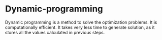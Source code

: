 # Dynamic-programming
Dynamic programming is a method to solve the optimization problems. It is computationally efficient. It takes very less time to generate solution, as it stores all the values calculated in previous steps. 

